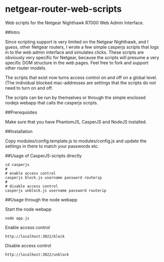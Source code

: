 netgear-router-web-scripts
==========================

Web scripts for the Netgear Nighthawk R7000 Web Admin Interface.

##Intro

Since scripting support is very limited on the Netgear Nighthawk, and I guess, other Netgear routers,
I wrote a few simple casperjs scripts that logs in to the web admin interface and simulates clicks.
These scripts are obviously very specific for Netgear, because the scripts will presume a very specific DOM
structure in the web pages. Feel free to fork and support other router models.

The scripts that exist now turns access control on and off on a global level. (The individual blocked mac-addresses are
settings that the scripts do not need to turn on and off.

The scripts can be run by themselves or through the simple enclosed nodejs webapp that calls the casperjs scripts.

##Prerequisites

Make sure that you have PhantomJS, CasperJS and NodeJS installed.

##Installation

Copy modules/config.template.js to modules/config.js and update the settings in there to match your passwords etc.

##Usage of CasperJS-scripts directly

```
cd casperjs
#
# enable access control
casperjs block.js username password routerip
#
# disable access control
casperjs unblock.js username password routerip
```

##Usage through the node webapp

Start the node webapp
```
node app.js
```

Enable access control
```
http://localhost:3022/block
```

Disable access control
```
http://localhost:3022/unblock
```


